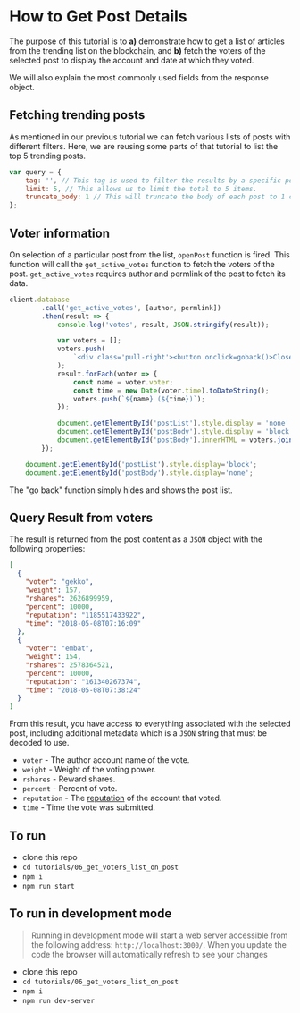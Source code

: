 # How to Get Post Details

The purpose of this tutorial is to **a)** demonstrate how to get a list of articles from the trending list on the blockchain, and **b)** fetch the voters of the selected post to display the account and date at which they voted. 

We will also explain the most commonly used fields from the response object.

## Fetching trending posts

As mentioned in our previous tutorial we can fetch various lists of posts with different filters.  Here, we are reusing some parts of that tutorial to list the top 5 trending posts.

```javascript
var query = {
    tag: '', // This tag is used to filter the results by a specific post tag.
    limit: 5, // This allows us to limit the total to 5 items.
    truncate_body: 1 // This will truncate the body of each post to 1 character, which is useful if you want to work with lighter array.
};
```

## Voter information

On selection of a particular post from the list, `openPost` function is fired.  This function will call the `get_active_votes` function to fetch the voters of the post. `get_active_votes` requires author and permlink of the post to fetch its data.

```javascript
client.database
        .call('get_active_votes', [author, permlink])
        .then(result => {
            console.log('votes', result, JSON.stringify(result));

            var voters = [];
            voters.push(
                `<div class='pull-right'><button onclick=goback()>Close</button></div><br>`
            );
            result.forEach(voter => {
                const name = voter.voter;
                const time = new Date(voter.time).toDateString();
                voters.push(`${name} (${time})`);
            });

            document.getElementById('postList').style.display = 'none';
            document.getElementById('postBody').style.display = 'block';
            document.getElementById('postBody').innerHTML = voters.join('<li>');
        });
```


```javascript
	document.getElementById('postList').style.display='block';
    document.getElementById('postBody').style.display='none';
```

The "go back" function simply hides and shows the post list.

## Query Result from voters

The result is returned from the post content as a `JSON` object with the following properties:

```json
[
  {
    "voter": "gekko",
    "weight": 157,
    "rshares": 2626899959,
    "percent": 10000,
    "reputation": "1185517433922",
    "time": "2018-05-08T07:16:09"
  },
  {
    "voter": "embat",
    "weight": 154,
    "rshares": 2578364521,
    "percent": 10000,
    "reputation": "161340267374",
    "time": "2018-05-08T07:38:24"
  }
]
```

From this result, you have access to everything associated with the selected post, including additional metadata which is a `JSON` string that must be decoded to use.

* `voter` - The author account name of the vote.
* `weight` - Weight of the voting power.
* `rshares` - Reward shares.
* `percent` - Percent of vote.
* `reputation` - The [reputation](https://developers.steem.io/glossary/#reputation) of the account that voted.
* `time` - Time the vote was submitted.

## To run

*   clone this repo
*   `cd tutorials/06_get_voters_list_on_post`
*   `npm i`
*   `npm run start`

## To run in development mode

> Running in development mode will start a web server accessible from the following address: `http://localhost:3000/`. When you update the code the browser will automatically refresh to see your changes

*   clone this repo
*   `cd tutorials/06_get_voters_list_on_post`
*   `npm i`
*   `npm run dev-server`